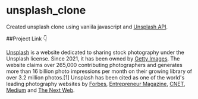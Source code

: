 # unsplash_clone

Created unsplash clone using vaniila javascript and [Unsplash API](https://unsplash.com/developers).

##Project Link 👇


[Unsplash](https://unsplash.com/) is a website dedicated to sharing stock photography under the Unsplash license. Since 2021, it has been owned by [Getty Images](https://en.wikipedia.org/wiki/Getty_Images). The website claims over 265,000 contributing photographers and generates more than 16 billion photo impressions per month on their growing library of over 3.2 million photos.[1] Unsplash has been cited as one of the world's leading photography websites by [Forbes](https://en.wikipedia.org/wiki/Forbes), [Entrepreneur Magazine](https://en.wikipedia.org/wiki/Entrepreneur_Magazine), [CNET](https://en.wikipedia.org/wiki/CNET), [Medium](https://en.wikipedia.org/wiki/Medium_(website)) and [The Next Web](https://en.wikipedia.org/wiki/The_Next_Web).
